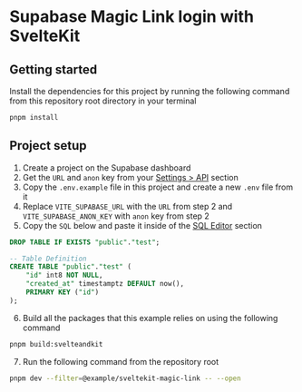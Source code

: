 # Supabase Magic Link login with SvelteKit

## Getting started

Install the dependencies for this project by running the following command from this repository root directory in your terminal

```bash
pnpm install
```

## Project setup

1. Create a project on the Supabase dashboard
2. Get the `URL` and `anon` key from your [Settings > API](https://app.supabase.com/project/_/settings/api) section
3. Copy the `.env.example` file in this project and create a new `.env` file from it
4. Replace `VITE_SUPABASE_URL` with the `URL` from step 2 and `VITE_SUPABASE_ANON_KEY` with `anon` key from step 2
5. Copy the `SQL` below and paste it inside of the [SQL Editor](https://app.supabase.com/project/_/sql) section
```sql
DROP TABLE IF EXISTS "public"."test";

-- Table Definition
CREATE TABLE "public"."test" (
    "id" int8 NOT NULL,
    "created_at" timestamptz DEFAULT now(),
    PRIMARY KEY ("id")
);
```
6. Build all the packages that this example relies on using the following command 
```bash
pnpm build:svelteandkit
```
7. Run the following command from the repository root 
```bash
pnpm dev --filter=@example/sveltekit-magic-link -- --open
```
